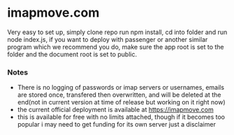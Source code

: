 # imapmove.com

Very easy to set up, simply clone repo run npm install, cd into folder and run node index.js, if you want to deploy with passenger or another similar program which we recommend you do, make sure the app root is set to the folder and the document root is set to public. 

### Notes
* There is no logging of passwords or imap servers or usernames, emails are stored once, transfered then overwritten, and will be deleted at the end(not in current version at time of release but working on it right now)
* the current official deployment is available at https://imapmove.com
* this is available for free with no limits attached, though if it becomes too popular i may need to get funding for its own server just a disclaimer
